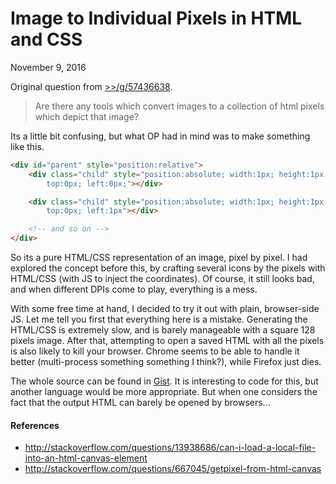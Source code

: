 Image to Individual Pixels in HTML and CSS
===

November 9, 2016

Original question from [>>/g/57436638](https://archive.rebeccablacktech.com/g/thread/S57436638).

> Are there any tools which convert images to a collection of html pixels which depict that image?

Its a little bit confusing, but what OP had in mind was to make something like this.

```html
<div id="parent" style="position:relative">
    <div class="child" style="position:absolute; width:1px; height:1px; background:#fff;
        top:0px; left:0px;"></div>

    <div class="child" style="position:absolute; width:1px; height:1px; background:#fff;
        top:0px; left:1px"></div>

    <!-- and so on -->
</div>
```

So its a pure HTML/CSS representation of an image, pixel by pixel. I had explored the concept before this, by crafting several icons by the pixels with HTML/CSS (with JS to inject the coordinates). Of course, it still looks bad, and when different DPIs come to play, everything is a mess.

With some free time at hand, I decided to try it out with plain, browser-side JS. Let me tell you first that everything here is a mistake. Generating the HTML/CSS is extremely slow, and is barely manageable with a square 128 pixels image. After that, attempting to open a saved HTML with all the pixels is also likely to kill your browser. Chrome seems to be able to handle it better (multi-process something something I think?), while Firefox just dies.

The whole source can be found in [Gist](https://gist.github.com/altbdoor/0c47bc4034449645285fb70913bea6d9). It is interesting to code for this, but another language would be more appropriate. But when one considers the fact that the output HTML can barely be opened by browsers...

#### References

- http://stackoverflow.com/questions/13938686/can-i-load-a-local-file-into-an-html-canvas-element
- http://stackoverflow.com/questions/667045/getpixel-from-html-canvas
